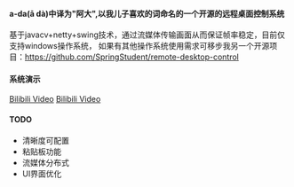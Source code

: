#### a-da(ā dà)中译为"阿大",以我儿子喜欢的词命名的一个开源的远程桌面控制系统

基于javacv+netty+swing技术，通过流媒体传输画面从而保证帧率稳定，目前仅支持windows操作系统，
如果有其他操作系统使用需求可移步我另一个开源项目：https://github.com/SpringStudent/remote-desktop-control

#### 系统演示

[Bilibili Video](https://www.bilibili.com/video/BV1fRQ7YSEDo/)
[Bilibili Video](https://www.bilibili.com/video/BV1roDfYiEjg/)

#### TODO

* 清晰度可配置
* 粘贴板功能
* 流媒体分布式
* UI界面优化
